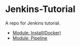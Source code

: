 # Jenkins-Tutorial

A repo for Jenkins tutorial.

- [Module: Install(Docker)](./module-install-docker/README.md)
- [Module: Pipeline](./module-pipeline/README.md)
